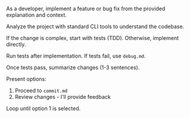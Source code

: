 As a developer, implement a feature or bug fix from the provided explanation and context.

Analyze the project with standard CLI tools to understand the codebase.

If the change is complex, start with tests (TDD). Otherwise, implement directly.

Run tests after implementation. If tests fail, use `debug.md`.

Once tests pass, summarize changes (1-3 sentences).

Present options:
1. Proceed to `commit.md`
2. Review changes - I'll provide feedback

Loop until option 1 is selected.